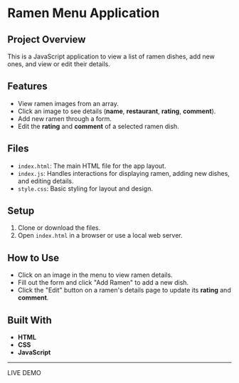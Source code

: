 # **Ramen Menu Application**

## **Project Overview**
This is a JavaScript application to view a list of ramen dishes, add new ones, and view or edit their details.

## **Features**
- View ramen images from an array.
- Click an image to see details (**name**, **restaurant**, **rating**, **comment**).
- Add new ramen through a form.
- Edit the **rating** and **comment** of a selected ramen dish.

## **Files**
- `index.html`: The main HTML file for the app layout.
- `index.js`: Handles interactions for displaying ramen, adding new dishes, and editing details.
- `style.css`: Basic styling for layout and design.

## **Setup**
1. Clone or download the files.
2. Open `index.html` in a browser or use a local web server.

## **How to Use**
- Click on an image in the menu to view ramen details.
- Fill out the form and click "Add Ramen" to add a new dish.
- Click the "Edit" button on a ramen's details page to update its **rating** and **comment**.

## **Built With**
- **HTML**
- **CSS**
- **JavaScript**

---

LIVE DEMO
